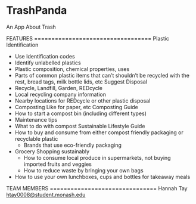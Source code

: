 # TrashPanda
An App About Trash

FEATURES ==================================
Plastic Identification
 - Use Identification codes
 - Identify unlabelled plastics
 - Plastic composition, chemical properties, uses
 - Parts of common plastic items that can’t shouldn’t be recycled with the rest, bread tags, milk bottle lids, etc
Suggest Disposal
 - Recycle, Landfill, Garden, REDcycle
 - Local recycling company information
 - Nearby locations for REDcycle or other plastic disposal
 - Composting Like for paper, etc
Composting Guide
 - How to start a compost bin (including different types)
 - Maintenance tips
 - What to do with compost
Sustainable Lifestyle Guide
 - How to buy and consume from either compost friendly packaging or recyclable plastic 
   - Brands that use eco-friendly packaging
 - Grocery Shopping sustainably
   - How to consume local produce in supermarkets, not buying imported fruits and veggies
   - How to reduce waste by bringing your own bags
 - How to use your own lunchboxes, cups and bottles for takeaway meals

TEAM MEMBERS ===============================
Hannah Tay htay0008@student.monash.edu